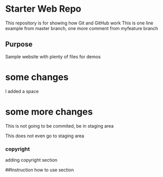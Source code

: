 # Starter Web Repo

This repository is for showing how Git and GitHub work
This is one line example from master branch, one more comment from myfeature branch

## Purpose

Sample website with plenty of files for demos

# some changes

I added a space

# some more changes
This is not going to be commited, be in staging area

This does not even go to staging area

### copyright
adding copyright section

##Instruction
how to use section 